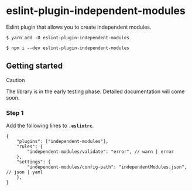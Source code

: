 # eslint-plugin-independent-modules

Eslint plugin that allows you to create independent modules.

```bsh
$ yarn add -D eslint-plugin-independent-modules
```

```bsh
$ npm i --dev eslint-plugin-independent-modules
```

## Getting started

> [!CAUTION]
> The library is in the early testing phase. Detailed documentation will come soon.

### Step 1

Add the following lines to **`.eslintrc`**.

```jsonc
{
    "plugins": ["independent-modules"],
    "rules": {
        "independent-modules/validate": "error", // warn | error
    },
    "settings": {
        "independent-modules/config-path": "independentModules.json", // json | yaml
    },
}
```
